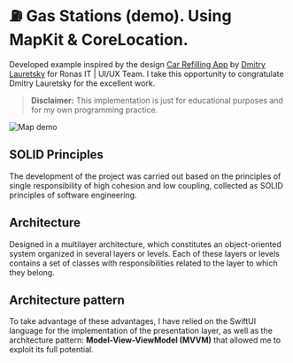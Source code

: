 # ⛽️ Gas Stations (demo). Using MapKit & CoreLocation.

Developed example inspired by the design [Car Refilling App](https://dribbble.com/shots/17058858-Car-Refilling-App?utm_source=Clipboard_Shot&utm_campaign=dlauretsky&utm_content=Car%20Refilling%20App&utm_medium=Social_Share&utm_source=Clipboard_Shot&utm_campaign=dlauretsky&utm_content=Car%20Refilling%20App&utm_medium=Social_Share) by [Dmitry Lauretsky](https://dribbble.com/dlauretsky) for Ronas IT | UI/UX Team. I take this opportunity to congratulate Dmitry Lauretsky for the excellent work.

> **Disclaimer:** This implementation is just for educational purposes and for my own programming practice.

![Map demo](map-demo.gif)

## SOLID Principles
The development of the project was carried out based on the principles of single responsibility of high cohesion and low coupling, collected as SOLID principles of software engineering. 

## Architecture
Designed in a multilayer architecture, which constitutes an object-oriented system organized in several layers or levels. Each of these layers or levels contains a set of classes with responsibilities related to the layer to which they belong.  

## Architecture pattern
To take advantage of these advantages, I have relied on the SwiftUI language for the implementation of the presentation layer, as well as the architecture pattern: **Model-View-ViewModel (MVVM)** that allowed me to exploit its full potential.
